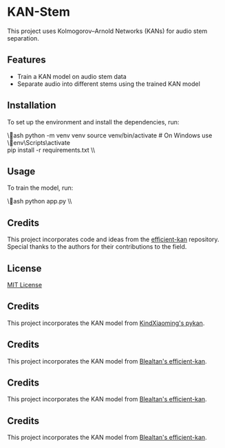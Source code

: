 # KAN-Stem

This project uses Kolmogorov–Arnold Networks (KANs) for audio stem separation.

## Features

- Train a KAN model on audio stem data
- Separate audio into different stems using the trained KAN model

## Installation

To set up the environment and install the dependencies, run:

\\\ash
python -m venv venv
source venv/bin/activate  # On Windows use \env\Scripts\activate\
pip install -r requirements.txt
\\\

## Usage

To train the model, run:

\\\ash
python app.py
\\\

## Credits

This project incorporates code and ideas from the [efficient-kan](https://github.com/Blealtan/efficient-kan) repository. Special thanks to the authors for their contributions to the field.

## License

[MIT License](LICENSE)

## Credits
This project incorporates the KAN model from [KindXiaoming's pykan](https://github.com/KindXiaoming/pykan).


## Credits
This project incorporates the KAN model from [Blealtan's efficient-kan](https://github.com/Blealtan/efficient-kan).


## Credits
This project incorporates the KAN model from [Blealtan's efficient-kan](https://github.com/Blealtan/efficient-kan).


## Credits
This project incorporates the KAN model from [Blealtan's efficient-kan](https://github.com/Blealtan/efficient-kan).

